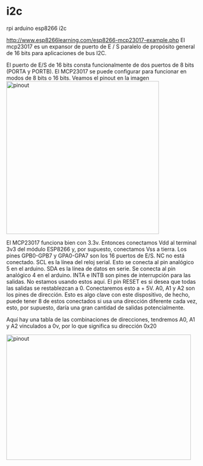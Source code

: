 # i2c
rpi arduino esp8266 i2c

http://www.esp8266learning.com/esp8266-mcp23017-example.php 
El mcp23017 es un expansor de puerto de E / S paralelo de propósito general de 16 bits para aplicaciones de bus I2C.

El puerto de E/S de 16 bits consta funcionalmente de dos puertos de 8 bits (PORTA y PORTB). El MCP23017 se puede configurar para funcionar en modos de 8 bits o 16 bits. Veamos el pinout en la imagen 
 <img src="https://i1.wp.com/www.esp8266learning.com/wp-content/uploads/2017/12/mcp23017-pinout-500x500.jpg" alt="pinout" height="400" width="400"> 

El MCP23017 funciona bien con 3.3v. Entonces conectamos Vdd al terminal 3v3 del módulo ESP8266 y, por supuesto, conectamos Vss a tierra.
Los pines GPB0-GPB7 y GPA0-GPA7 son los 16 puertos de E/S.
NC no está conectado.
SCL es la línea del reloj serial. Esto se conecta al pin analógico 5 en el arduino.
SDA es la línea de datos en serie. Se conecta al pin analógico 4 en el arduino.
INTA e INTB son pines de interrupción para las salidas. No estamos usando estos aquí.
El pin RESET es si desea que todas las salidas se restablezcan a 0. Conectaremos esto a + 5V.
A0, A1 y A2 son los pines de dirección. Esto es algo clave con este dispositivo, de hecho, puede tener 8 de estos conectados si usa una dirección diferente cada vez, esto, por supuesto, daría una gran cantidad de salidas potencialmente.

Aquí hay una tabla de las combinaciones de direcciones, tendremos A0, A1 y A2 vinculados a 0v, por lo que significa su dirección 0x20 

 <img src="https://i0.wp.com/www.esp8266learning.com/wp-content/uploads/2017/12/MCP23017-addresspins1.jpg?w=537" alt="pinout" height="328" width="484"> 
